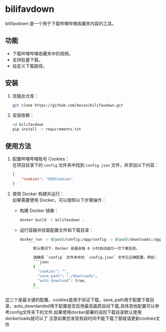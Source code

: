 # bilifavdown

bilifavdown 是一个用于下载哔哩哔哩收藏夹内容的工具。

## 功能

- 下载哔哩哔哩收藏夹中的视频。
- 支持批量下载。
- 自定义下载路径。

## 安装

1. 克隆此仓库：
    ```bash
    git clone https://github.com/kevin/bilifavdown.git
    ```
2. 安装依赖：
    ```bash
    cd bilifavdown
    pip install -r requirements.txt
    ```

## 使用方法

1. 配置哔哩哔哩账号 Cookies：  
    在项目目录下的 `config` 文件夹中找到 `config.json` 文件，并添加以下内容：  
    ```json
    {
        "cookies": "你的Cookies"
    }
    ```

2. 使用 Docker 构建并运行：  
    如果需要使用 Docker，可以按照以下步骤操作：  
    - 构建 Docker 镜像：  
        ```bash
        docker build -t bilifavdown .
        ```
    - 运行容器并挂载配置文件和下载目录：  
        ```bash
        docker run -v $(pwd)/config:/app/config -v $(pwd)/downloads:/app/downloads bilifavdown
            ```  
              默认情况下，Docker 容器会每 6 小时自动运行一次下载任务。

              请确保 `config` 文件夹中的 `config.json` 文件已正确配置，例如：  
              ```json
              {
                "cookies": "",
                "save_path": "./downloads",
                "auto_download": true,
              }
              ```
这三个是最关键的配置，cookies是用于验证下载，save_path用于配置下载目录，auto_downlanded用于配置是否启用最高画质自动下载,具体其他配置可以参考config文件夹下的文件,如果使用docker部署的话则下载目录默认使用dockerloads就可以了
注意如果您发现有段时间不能下载了那就请更新cookies文件
